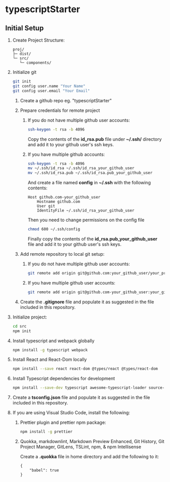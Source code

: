 # typescriptStarter

## Initial Setup

1. Create Project Structure:

    ```Script
    proj/
    ├─ dist/
    └─ src/
       └─ components/
    ```

2. Initialize git

    ```bash
    git init
    git config user.name "Your Name"
    git config user.email "Your Email"
    ```

    1. Create a github repo eg. "typescriptStarter"

    2. Prepare credentials for remote project
        1. If you do not have multiple github user accounts:

            ```bash
            ssh-keygen -t rsa -b 4096
            ```

            Copy the contents of the **id_rsa.pub** file under **~/.ssh/** directory and add it to your github user's ssh keys.

        2. If you have multiple github accounts:

            ```bash
            ssh-keygen -t rsa -b 4096
            mv ~/.ssh/id_rsa ~/.ssh/id_rsa_your_github_user
            mv ~/.ssh/id_rsa.pub ~/.ssh/id_rsa.pub_your_github_user
            ```

            And create a file named **config** in **~/.ssh** with the following contents:

            ```Script
            Host github.com-your_github_user
                Hostname github.com
                User git
                IdentityFile ~/.ssh/id_rsa_your_github_user
            ```

            Then you need to change permissions on the config file

            ```bash
            chmod 600 ~/.ssh/config
            ```

            Finally copy the contents of the **id_rsa.pub_your_github_user** file and add it to your github user's ssh keys.

    3. Add remote repository to local git setup:

        1. If you do not have multiple github user accounts:

            ```bash
            git remote add origin git@github.com:your_github_user/your_project_name.git
            ```

        2. If you have multiple github user accounts:

            ```bash
            git remote add origin git@github.com-your_github_user:your_github_user/your_project_name.git
            ```

    4. Create the **.gitignore** file and populate it as suggested in the file included in this repository.

3. Initialize project:

    ```bash
    cd src
    npm init
    ```

4. Install typescript and webpack globally

    ```bash
    npm install -g typescript webpack
    ```

5. Install React and React-Dom locally

    ```bash
    npm install --save react react-dom @types/react @types/react-dom
    ```

6. Install Typescript dependencies for development

    ```bash
    npm install --save-dev typescript awesome-typescript-loader source-map-loader
    ```

7. Create a **tsconfig.json** file and populate it as suggested in the file included in this repository.

8. If you are using Visual Studio Code, install the following:

    1. Prettier plugin and prettier npm package:

        ```bash
        npm install -g prettier
        ```

    2. Quokka, markdownlint, Markdown Preview Enhanced, Git History, Git Project Manager, GitLens, TSLint, npm, & npm Intellisense

        Create a **.quokka** file in home directory and add the following to it:

        ```Script
        {
            "babel": true
        }
        ```

